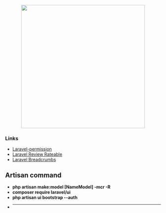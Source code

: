 <p align="center"><a href="https://laravel.com" target="_blank"><img src="https://raw.githubusercontent.com/laravel/art/master/logo-lockup/5%20SVG/2%20CMYK/1%20Full%20Color/laravel-logolockup-cmyk-red.svg" width="400"></a></p>

### Links

- [Laravel-permission](https://spatie.be/docs/laravel-permission/v5/introduction)
- [Laravel Review Rateable](https://github.com/codebyray/laravel-review-rateable)
- [Laravel Breadcrumbs](https://packagist.org/packages/diglactic/laravel-breadcrumbs)

## Artisan command

- **php artisan make:model [NameModel] -mcr -R**
- **composer require laravel/ui**
- **php artisan ui bootstrap --auth**
- ** **